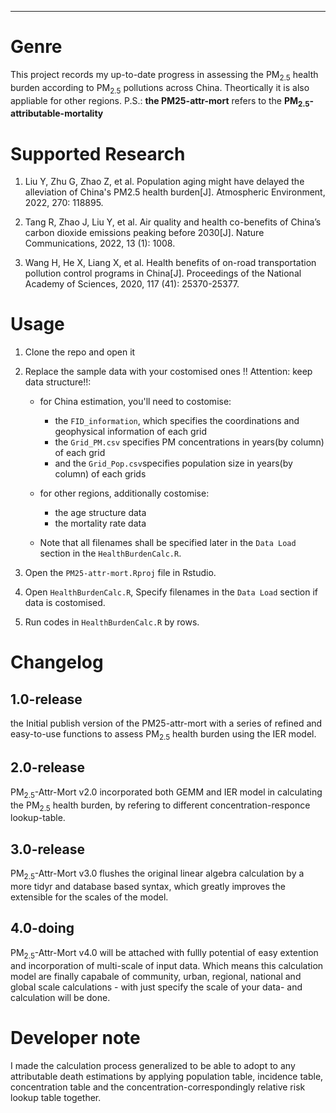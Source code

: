 ****

# Genre
This project records my up-to-date progress in assessing the PM<sub>2.5</sub> health burden according to PM<sub>2.5</sub> pollutions across China. Theortically it is also appliable for other regions. P.S.: **the PM25-attr-mort** refers to the **PM<sub>2.5</sub>-attributable-mortality**

# Supported Research
1. Liu Y, Zhu G, Zhao Z, et al. Population aging might have delayed the alleviation of China's PM2.5 health burden[J]. Atmospheric Environment, 2022, 270: 118895.

2. Tang R, Zhao J, Liu Y, et al. Air quality and health co-benefits of China’s carbon dioxide emissions peaking before 2030[J]. Nature Communications, 2022, 13 (1): 1008.

3. Wang H, He X, Liang X, et al. Health benefits of on-road transportation pollution control programs in China[J]. Proceedings of the National Academy of Sciences, 2020, 117 (41): 25370-25377.


# Usage

1. Clone the repo and open it

2. Replace the sample data with your costomised ones !! Attention: keep data structure!!:

    - for China estimation, you'll need to costomise:
        - the `FID_information`, which specifies the coordinations and geophysical information of each grid
        - the `Grid_PM.csv` specifies PM concentrations in years(by column) of each grid
        - and the `Grid_Pop.csv`specifies population size in years(by column) of each grids 

    - for other regions, additionally costomise:
        - the age structure data    
        - the mortality rate data
    - Note that all filenames shall be specified later in the `Data Load` section in the `HealthBurdenCalc.R`.


3. Open the `PM25-attr-mort.Rproj` file in Rstudio.

4. Open `HealthBurdenCalc.R`, Specify filenames in the `Data Load` section if data is costomised.

5. Run codes in `HealthBurdenCalc.R` by rows.

# Changelog

## 1.0-release 

the Initial publish version of the PM25-attr-mort with a series of refined and easy-to-use functions to assess PM<sub>2.5</sub> health burden using the IER model.

## 2.0-release

PM<sub>2.5</sub>-Attr-Mort v2.0 incorporated both GEMM and IER model in calculating the PM<sub>2.5</sub> health burden, by refering to different concentration-responce lookup-table.

## 3.0-release

PM<sub>2.5</sub>-Attr-Mort v3.0 flushes the original linear algebra calculation by a more tidyr and database based syntax, which greatly improves the extensible for the scales of the model. 

## 4.0-doing

PM<sub>2.5</sub>-Attr-Mort v4.0 will be attached with fullly potential of easy extention and incorporation of multi-scale of input data. Which means this calculation model are finally capabale of community, urban, regional, national and global scale calculations - with just specify the scale of your data- and calculation will be done.
# Developer note
I made the calculation process generalized to be able to adopt to any attributable death estimations by applying population table, incidence table, concentration table and the concentration-correspondingly relative risk lookup table together.
